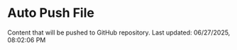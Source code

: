 # Auto Push File

Content that will be pushed to GitHub repository.
Last updated: 06/27/2025, 08:02:06 PM